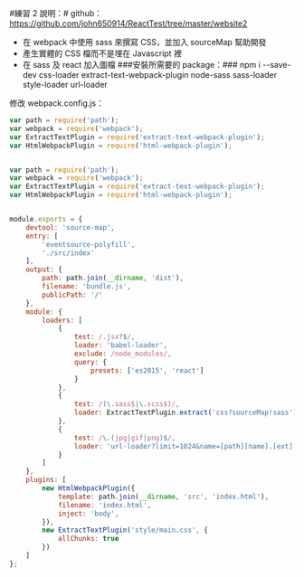 #練習 2 說明：#
github：https://github.com/john650914/ReactTest/tree/master/website2
 - 在 webpack 中使用 sass 來撰寫 CSS，並加入 sourceMap 幫助開發
 - 產生實體的 CSS 檔而不是埋在 Javascript 裡
 - 在 sass 及 react 加入圖檔
 ###安裝所需要的 package：###
    npm i --save-dev css-loader extract-text-webpack-plugin node-sass sass-loader style-loader url-loader

修改 webpack.config.js：
~~~javascript
var path = require('path');
var webpack = require('webpack');
var ExtractTextPlugin = require('extract-text-webpack-plugin');
var HtmlWebpackPlugin = require('html-webpack-plugin');


var path = require('path');
var webpack = require('webpack');
var ExtractTextPlugin = require('extract-text-webpack-plugin');
var HtmlWebpackPlugin = require('html-webpack-plugin');


module.exports = {
    devtool: 'source-map',
    entry: [
        'eventsource-polyfill',
        './src/index'
    ],
    output: {
        path: path.join(__dirname, 'dist'),
        filename: 'bundle.js',
        publicPath: '/'
    },
    module: {
        loaders: [
            {
                test: /.jsx?$/,
                loader: 'babel-loader',
                exclude: /node_modules/,
                query: {
                    presets: ['es2015', 'react']
                }
            },
            {
                test: /(\.sass$|\.scss$)/,
                loader: ExtractTextPlugin.extract('css?sourceMap!sass')
            },
            {
                test: /\.(jpg|gif|png)$/,
                loader: 'url-loader?limit=1024&name=[path][name].[ext]'
            }
        ]
    },
    plugins: [
        new HtmlWebpackPlugin({
            template: path.join(__dirname, 'src', 'index.html'),
            filename: 'index.html',
            inject: 'body',
        }),
        new ExtractTextPlugin('style/main.css', {
            allChunks: true
        })
    ]
};
~~~
